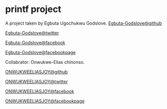 # printf project

A project taken by Egbuta Ugochukwu Godslove.
[Egbuta-Godslove@github](https://github.com/Egbuta-Godslove)

[Egbuta-Godslove@twitter](https://twitter.com/Ugochukwu_GL?t=bZbrw0AcSLFSK04NmQZJdg&s=09)

[Egbuta-Godslove@facebook](https://www.facebook.com/godslove.egbuta.98?mibextid=ZbWKwL)

[Egbuta-Godslove@facebookpage](https://www.facebook.com/socialspot7?mibextid=ZbWKwL)

Collabrator: Onwukwe-Elias chinonso. 

[ONWUKWEELIASJOY@github](https://github.com/ONWUKWEELIASJOY)

[ONWUKWEELIASJOY@twitter](https://twitter.com/ELIAS_JOY1?t=-JOWHqCU_4uou3-tYQ_XYg&s=09)

[ONWUKWEELIASJOY@facebook](https://www.facebook.com/profile.php?id=100086024554959&mibextid=ZbWKwL)

[ONWUKWEELIASJOY@facebookpage](https://m.facebook.com/102727742711678/)

